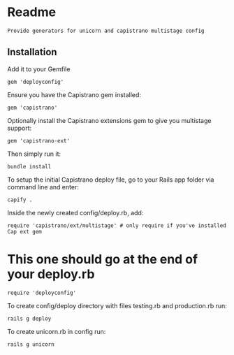 # Readme

    Provide generators for unicorn and capistrano multistage config

## Installation

Add it to your Gemfile

    gem 'deployconfig'

Ensure you have the Capistrano gem installed:

    gem 'capistrano'

Optionally install the Capistrano extensions gem to give you multistage support:

    gem 'capistrano-ext'

Then simply run it:

    bundle install

To setup the initial Capistrano deploy file, go to your Rails app folder via command line and enter:

    capify .

Inside the newly created config/deploy.rb, add:

    require 'capistrano/ext/multistage' # only require if you've installed Cap ext gem

  # This one should go at the end of your deploy.rb

    require 'deployconfig'

To create config/deploy directory with files testing.rb and production.rb run:

    rails g deploy

To create unicorn.rb in config run:

    rails g unicorn

